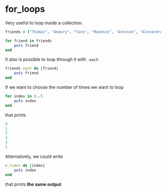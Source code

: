 # for_loops

Very useful to loop inside a collection.

```ruby
friends = ["Thomas", "Amaury", "Yann", "Maxence", "Antoine", "Alexandre"]

for friend in friends
    puts friend
end
```

It also is possible to loop through it with `.each`

```ruby
friends.each do |friend|
    puts friend
end
```

If we want to choose the number of times we want to loop

```ruby
for index in 0..5
    puts index
end
```

that prints

```ruby
0
1
2
3
4
5
```

Alternatively, we could write

```ruby
6.times do |index|
    puts index
end
```

that prints **the same output**
